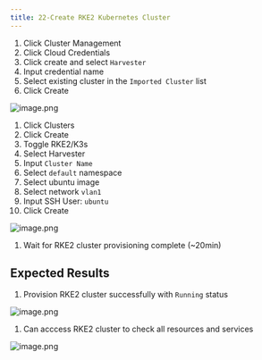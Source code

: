 ```yaml
---
title: 22-Create RKE2 Kubernetes Cluster	
---
```

1. Click Cluster Management
1. Click Cloud Credentials
1. Click create and select `Harvester`
1. Input credential name
1. Select existing cluster in the `Imported Cluster` list
1. Click Create

![image.png](https://images.zenhubusercontent.com/61519853321ea20d65443929/4a2f6a52-dac7-4a27-84b3-14cbeb4156aa)

1. Click Clusters 
1. Click Create
1. Toggle RKE2/K3s 
1. Select Harvester
1. Input `Cluster Name`
1. Select `default` namespace
1. Select ubuntu image 
1. Select network `vlan1`
1. Input SSH User: `ubuntu` 
1. Click Create

![image.png](https://images.zenhubusercontent.com/61519853321ea20d65443929/cbd9cc9b-60fb-4e81-985a-13fcaa88fa2f)

1. Wait for RKE2 cluster provisioning complete (~20min)

## Expected Results
1. Provision RKE2 cluster successfully with `Running` status

![image.png](https://images.zenhubusercontent.com/61519853321ea20d65443929/4526b95b-71f4-498f-b509-dea60ec5e0e5)

1. Can acccess RKE2 cluster to check all resources and services

![image.png](https://images.zenhubusercontent.com/61519853321ea20d65443929/682dccdc-cc0b-427f-ab7a-fdfaa1f82e06)

